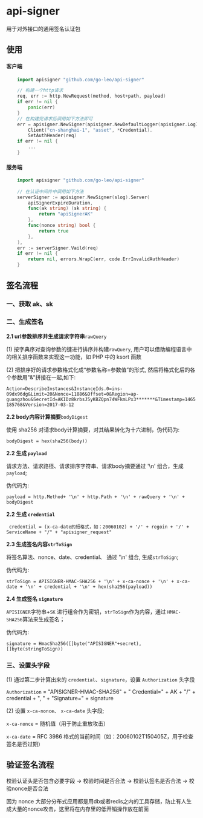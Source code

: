 # api-signer
用于对外接口的通用签名认证包

## 使用

#### 客户端
```go
    import apisigner "github.com/go-leo/api-signer"

    // 构建一个http请求 
    req, err := http.NewRequest(method, host+path, payload)
	if err != nil {
		panic(err)
	}
    // 在构建完请求后调用如下方法即可
    err = apisigner.NewSigner(apisigner.NewDefaultLogger(apisigner.LogInfo)).
        Client("cn-shanghai-1", "asset", *Credential).
        SetAuthHeader(req)
	if err != nil {
		...
	}
```

#### 服务端
```go
    import apisigner "github.com/go-leo/api-signer"
    
    // 在认证中间件中调用如下方法
    serverSigner := apisigner.NewSigner(slog).Server(
        apiSignerExpireDuration,
        func(ak string) (sk string) {
            return "apiSignerAK"
        },
        func(nonce string) bool {
            return true
        },
    ),
    err := serverSigner.Vaild(req)
    if err != nil {
        return nil, errors.WrapC(err, code.ErrInvalidAuthHeader)
    }
```

## 签名流程

### 一、获取 ak、sk

### 二、生成签名
**2.1 url参数排序并生成请求字符串**`rawQuery`

 (1) 按字典序对查询参数的键进行排序并构建`rawQuery`, 用户可以借助编程语言中的相关排序函数来实现这一功能，如 PHP 中的 ksort 函数

 (2) 把排序好的请求参数格式化成“参数名称=参数值”的形式, 然后将格式化后的各个参数用"&"拼接在一起,如下:

`Action=DescribeInstances&InstanceIds.0=ins-09dx96dg&Limit=20&Nonce=11886&Offset=0&Region=ap-guangzhou&SecretId=AKIDz8krbsJ5yKBZQpn74WFkmLPx3*******&Timestamp=1465185768&Version=2017-03-12`

**2.2 body内容计算摘要**`bodyDigest`

 使用 sha256 对请求body计算摘要，对其结果转化为十六进制，伪代码为: 

 ``` bodyDigest = hex(sha256(body)) ```

**2.2 生成 `payload`**

请求方法、请求路径、请求排序字符串、请求body摘要通过 '\n' 组合，生成`payload`; 

伪代码为:

``` payload = http.Method+ '\n' + http.Path + '\n' + rawQuery + '\n' + bodyDigest ```

**2.2 生成 `credential`**

```  credential = (x-ca-date的短格式，如：20060102) + '/' + regoin + '/' + ServiceName + "/" + "apisigner_request" ```

**2.3 生成签名内容`strToSign`**

将签名算法、nonce、date、credential、 通过 '\n' 组合, 生成`strToSign`; 

伪代码为:

``` strToSign = APISIGNER-HMAC-SHA256 + '\n' + x-ca-nonce + '\n' + x-ca-date + '\n' + credential + '\n' + hex(sha256(payload)) ```

**2.4 生成签名 `signature`**

`APISIGNER`字符串+`SK` 进行组合作为密钥，`strToSign`作为内容，通过 `HMAC-SHA256`算法来生成签名；

伪代码为:

``` signature = HmacSha256([]byte("APISIGNER"+secret), []byte(stringToSign)) ```

### 三、设置头字段

(1) 通过第二步计算出来的 `credential`、`signature`，设置 `Authorization` 头字段

`Authorization` = "APISIGNER-HMAC-SHA256" + " Credential=" + AK + "/" + credential + ", " + "Signature=" + signature

(2) 设置 `x-ca-nonce`、 `x-ca-date` 头字段;

`x-ca-nonce` = 随机值（用于防止重放攻击）

`x-ca-date` = RFC 3986 格式的当前时间（如：20060102T150405Z，用于检查签名是否过期）

## 验证签名流程

校验认证头是否包含必要字段 -> 校验时间是否合法 -> 校验认签名是否合法 -> 校验nonce是否合法

因为 nonce 大部分分布式应用都是用db或者redis之内的工具存储，防止有人生成大量的nonce攻击，这里将在内存里的低开销操作放在前面